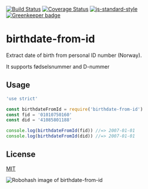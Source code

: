 [![Build Status](https://travis-ci.org/telemark/birthdate-from-id.svg?branch=master)](https://travis-ci.org/telemark/birthdate-from-id)
[![Coverage Status](https://coveralls.io/repos/telemark/birthdate-from-id/badge.svg?branch=master&service=github)](https://coveralls.io/github/telemark/birthdate-from-id?branch=master)
[![js-standard-style](https://img.shields.io/badge/code%20style-standard-brightgreen.svg?style=flat)](https://github.com/feross/standard)
[![Greenkeeper badge](https://badges.greenkeeper.io/telemark/birthdate-from-id.svg)](https://greenkeeper.io/)

# birthdate-from-id

Extract date of birth from personal ID number (Norway).

It supports fødselsnummer and D-nummer

## Usage

```javascript
'use strict'

const birthdateFromId = require('birthdate-from-id')
const fid = '01010750160'
const did = '41085801188'

console.log(birthdateFromId(fid)) //=> 2007-01-01
console.log(birthdateFromId(did)) //=> 2007-01-01
```

## License

[MIT](LICENSE)

![Robohash image of birthdate-from-id](https://robots.kebabstudios.party/birthdate-from-id.png "Robohash image of birthdate-from-id")